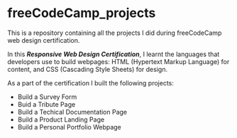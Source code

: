 # freeCodeCamp_projects
This is a repository containing all the projects I did during freeCodeCamp web design certification.

In this ***Responsive Web Design Certification***, I learnt the languages that developers use to build webpages: HTML (Hypertext Markup Language) for content, and CSS (Cascading Style Sheets) for design.

As a part of the certification I built the following projects:

- Build a Survey Form
- Buid a Tribute Page
- Build a Techical Documentation Page
- Build a Product Landing Page
- Build a Personal Portfolio Webpage
